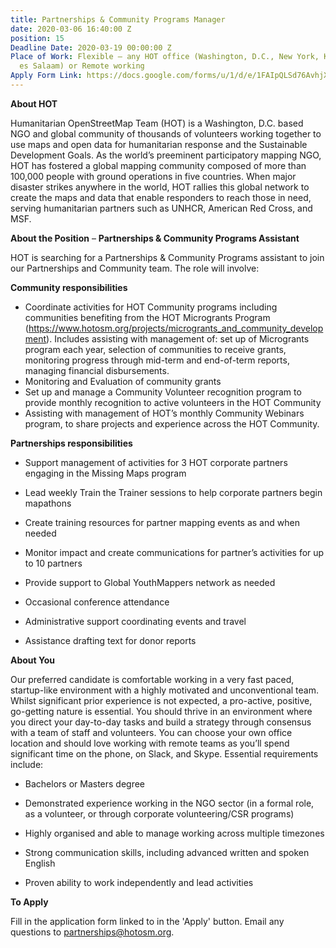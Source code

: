 ```yaml
---
title: Partnerships & Community Programs Manager
date: 2020-03-06 16:40:00 Z
position: 15
Deadline Date: 2020-03-19 00:00:00 Z
Place of Work: Flexible – any HOT office (Washington, D.C., New York, Kampala, Dar
  es Salaam) or Remote working
Apply Form Link: https://docs.google.com/forms/u/1/d/e/1FAIpQLSd76AvhjXNmSUhoNlaewLVGQafgX4FgLWpvmk1e7vBzhdGAeA/viewform
---
```


**About HOT**

Humanitarian OpenStreetMap Team (HOT) is a Washington, D.C. based NGO and global community of thousands of volunteers working together to use maps and open data for humanitarian response and the Sustainable Development Goals. As the world’s preeminent participatory mapping NGO, HOT has fostered a global mapping community composed of more than 100,000 people with ground operations in five countries. When major disaster strikes anywhere in the world, HOT rallies this global network to create the maps and data that enable responders to reach those in need, serving humanitarian partners such as UNHCR, American Red Cross, and MSF.

**About the Position** – **Partnerships & Community Programs Assistant**

HOT is searching for a Partnerships & Community Programs assistant to join our Partnerships and Community team. The role will involve:

**Community responsibilities**
* Coordinate activities for HOT Community programs including communities benefiting from the HOT Microgrants Program (https://www.hotosm.org/projects/microgrants_and_community_development). Includes assisting with management of: set up of Microgrants program each year, selection of communities to receive grants, monitoring progress through mid-term and end-of-term reports, managing financial disbursements.
* Monitoring and Evaluation of community grants
* Set up and manage a Community Volunteer recognition program to provide monthly recognition to active volunteers in the HOT Community
* Assisting with management of HOT’s monthly Community Webinars program, to share projects and experience across the HOT Community.

**Partnerships responsibilities**

* Support management of activities for 3 HOT corporate partners engaging in the Missing Maps program

* Lead weekly Train the Trainer sessions to help corporate partners begin mapathons

* Create training resources for partner mapping events as and when needed

* Monitor impact and create communications for partner’s activities for up to 10 partners

* Provide support to Global YouthMappers network as needed

* Occasional conference attendance

* Administrative support coordinating events and travel

* Assistance drafting text for donor reports

**About You**

Our preferred candidate is comfortable working in a very fast paced, startup-like environment with a highly motivated and unconventional team. Whilst significant prior experience is not expected, a pro-active, positive, go-getting nature is essential. You should thrive in an environment where you direct your day-to-day tasks and build a strategy through consensus with a team of staff and volunteers. You can choose your own office location and should love working with remote teams as you’ll spend significant time on the phone, on Slack, and Skype.
Essential requirements include:

* Bachelors or Masters degree

* Demonstrated experience working in the NGO sector (in a formal role, as a volunteer, or through corporate volunteering/CSR programs)

* Highly organised and able to manage working across multiple timezones

* Strong communication skills, including advanced written and spoken English

* Proven ability to work independently and lead activities

**To Apply**

Fill in the application form linked to in the 'Apply' button. Email any questions to partnerships@hotosm.org.